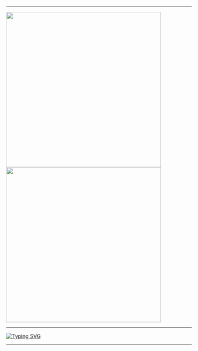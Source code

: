 ___
<a href="#">
  <img src="https://64.media.tumblr.com/tumblr_md6ivsrlDK1r5syyvo1_500.gifv" width="420" />
</a>
<a href="#" >
  <img src="https://c.tenor.com/iMeKS77VlEgAAAAC/anime.gif" width="420"/>
</a>

___

[![Typing SVG](https://readme-typing-svg.herokuapp.com?size=24&duration=4000&center=true&vCenter=true&multiline=true&width=840&height=120&lines=%E2%9C%8C%EF%B8%8F+Hi+there%2C;%E2%9A%A1%EF%B8%8F+Do+you+know+what+JFF+stands+for+%3F+%E2%9C%8D%EF%B8%8F;%F0%9F%98%85+It's+Just+For+Fun+%F0%9F%98%89)](https://git.io/typing-svg)

___
